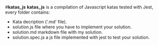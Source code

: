 #**katas_js**
   **katas_js** is a compilation of Javascript katas tested with Jest, every folder contains: 
  * Kata decription ('.md' file).
  * solution.js file where you have to implement your solution.
  * solution.md markdown file with my solution. 
  * solution.spec.js a js file implemented with jest to test your solution.
